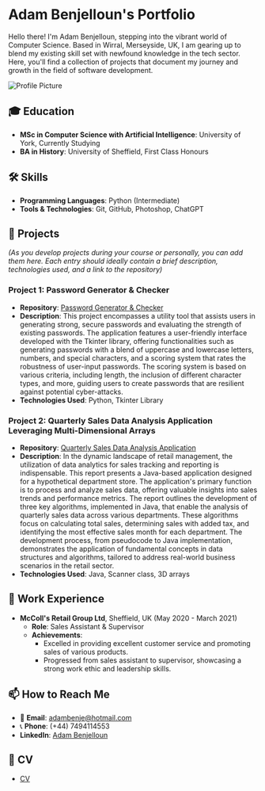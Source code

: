 # **Adam Benjelloun's Portfolio**

Hello there! I'm Adam Benjelloun, stepping into the vibrant world of Computer Science. Based in Wirral, Merseyside, UK, I am gearing up to blend my existing skill set with newfound knowledge in the tech sector. Here, you'll find a collection of projects that document my journey and growth in the field of software development.

![Profile Picture](https://avatars.githubusercontent.com/u/143836083?v=4)  


## 🎓 **Education**
- **MSc in Computer Science with Artificial Intelligence**: University of York, Currently Studying
- **BA in History**: University of Sheffield, First Class Honours 


## 🛠 **Skills**
- **Programming Languages**: Python (Intermediate)  
- **Tools & Technologies**: Git, GitHub, Photoshop, ChatGPT  

## 🚀 **Projects**
_(As you develop projects during your course or personally, you can add them here. Each entry should ideally contain a brief description, technologies used, and a link to the repository)_

### **Project 1: Password Generator & Checker**

- **Repository**: [Password Generator & Checker](https://github.com/AdBnj/PasswordGen)
- **Description**: This project encompasses a utility tool that assists users in generating strong, secure passwords and evaluating the strength of existing passwords. The application features a user-friendly interface developed with the Tkinter library, offering functionalities such as generating passwords with a blend of uppercase and lowercase letters, numbers, and special characters, and a scoring system that rates the robustness of user-input passwords. The scoring system is based on various criteria, including length, the inclusion of different character types, and more, guiding users to create passwords that are resilient against potential cyber-attacks.
- **Technologies Used**: Python, Tkinter Library

### **Project 2: Quarterly Sales Data Analysis Application Leveraging Multi-Dimensional Arrays**

- **Repository**: [Quarterly Sales Data Analysis Application](https://github.com/AdBnj/QuarterlyReport/tree/main)
- **Description**: In the dynamic landscape of retail management, the utilization of data analytics for sales tracking and reporting is indispensable. This report presents a Java-based application designed for a hypothetical department store. The application's primary function is to process and analyze sales data, offering valuable insights into sales trends and performance metrics. The report outlines the development of three key algorithms, implemented in Java, that enable the analysis of quarterly sales data across various departments. These algorithms focus on calculating total sales, determining sales with added tax, and identifying the most effective sales month for each department. The development process, from pseudocode to Java implementation, demonstrates the application of fundamental concepts in data structures and algorithms, tailored to address real-world business scenarios in the retail sector.
- **Technologies Used**: Java, Scanner class, 3D arrays



## 💼 **Work Experience**
- **McColl's Retail Group Ltd**, Sheffield, UK (May 2020 - March 2021)
  - **Role**: Sales Assistant & Supervisor
  - **Achievements**:
    - Excelled in providing excellent customer service and promoting sales of various products.
    - Progressed from sales assistant to supervisor, showcasing a strong work ethic and leadership skills.


## 📫 **How to Reach Me**
- 📧 **Email**: [adambenje@hotmail.com](mailto:adambenje@hotmail.com)
- 📞 **Phone**: (+44) 7494114553
- **LinkedIn**: [Adam Benjelloun](https://www.linkedin.com/in/adam-benjelloun-4634b9237/) 


## 📄 **CV**
- [CV](https://shorturl.at/dsKLO)

